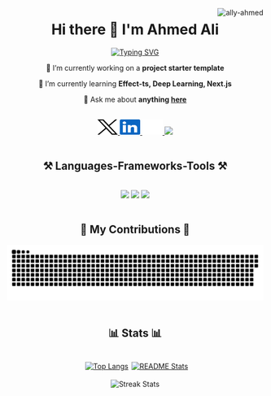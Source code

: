 <p><img align="right" src="https://komarev.com/ghpvc/?username=ally-ahmed&label=Profile%20views&color=0e75b6&style=flat" alt="ally-ahmed" /></p>

<h1 align="center"> Hi there 👋 I'm Ahmed Ali </h1>
<p align="center">
  <a href="https://git.io/typing-svg"><img src="https://readme-typing-svg.demolab.com?font=Fira+Code&pause=1000&center=true&vCenter=true&random=false&width=440&height=45&lines=Full-stack+developer;7+years+of+experience;Always+learning" alt="Typing SVG" /></a>
</p>

<div align="center">
 
 🔭 I’m currently working on a **project starter template**
 
 🌱 I’m currently learning **Effect-ts, Deep Learning, Next.js**

💬 Ask me about **anything [here](https://github.com/ally-ahmed/ally-ahmed/issues)**

</div>
<br />

<div align="center" style="">
  <a href="https://x.com/ahmedaalliy" target="_blank">
      <picture >
        <source
          srcset="./images/x-dark.svg"
          media="(prefers-color-scheme: dark)"
        />
        <source
          srcset="./images/x-light.svg"
          media="(prefers-color-scheme: light), (prefers-color-scheme: no-preference)"
        />
        <img height="30" width="40" alt="Twitter profile" src="./images/x-light.svg" />
      </picture>
  </a>

  <a href="https://www.linkedin.com/in/ahmedally/" target="_blank">
      <picture>
        <source
          srcset="./images/linkedin-dark.svg"
          media="(prefers-color-scheme: dark)"
        />
        <source
          srcset="./images/linkedin-light.svg"
          media="(prefers-color-scheme: light), (prefers-color-scheme: no-preference)"
        />
        <img height="30" width="40" alt="LinkedIn profile" src="./images/linkedin.svg" />
      </picture>
  </a>
  <a href="https://www.instagram.com/_ahmedaalliy/" target="_blank">
      <picture>
        <source
          srcset="./images/instagram-dark.svg"
          media="(prefers-color-scheme: dark)"
        />
        <source
          srcset="./images/instagram-light.svg"
          media="(prefers-color-scheme: light), (prefers-color-scheme: no-preference)"
        />
        <img height="30" width="40" alt="Instagram profile" src="./images/instagram.svg" />
      </picture>
  </a>
  <a href="https://www.ahmedali.io/" target="_blank" alt="Blog">
      <picture>
        <source
          srcset="https://img.shields.io/badge/ahmedali.io-fff?style=flat"
          media="(prefers-color-scheme: dark)"
        />
        <source
          srcset="https://img.shields.io/badge/ahmedali.io-000?style=flat"
          media="(prefers-color-scheme: light), (prefers-color-scheme: no-preference)"
        />
        <img height="30" src="https://img.shields.io/badge/ahmedali.io-000?style=flat"/><a/>
      </picture>
</div>
<br />

<div align="center">
    <h2 align="center">⚒️ Languages-Frameworks-Tools ⚒️</h2>
    <br />
    <img src="https://skillicons.dev/icons?i=python,javascript,typescript,nodejs,java,c,cpp,sqlite,postgres,mysql,mongodb,aws,cloudflare" />
    <img src="https://skillicons.dev/icons?i=react,vue,nextjs,nuxtjs,tailwind,html,css,electron,qt,fastapi,express,flask,docker,git,bash" />
    <img src="https://skillicons.dev/icons?i=github,githubactions,neovim,vscode" />
</div>
<br />

<div align="center">
  <h2>🐍 My Contributions 🐍</h2>
  <picture>
    <source media="(prefers-color-scheme: dark)" srcset="https://raw.githubusercontent.com/ally-ahmed/ally-ahmed/output/github-contribution-grid-snake-dark.svg" />
    <source media="(prefers-color-scheme: light)" srcset="https://raw.githubusercontent.com/ally-ahmed/ally-ahmed/output/github-contribution-grid-snake.svg" />
    <img alt="github-snake" src="https://raw.githubusercontent.com/ally-ahmed/ally-ahmed/output/github-contribution-grid-snake.svg" />
  </picture>
</div>
<br />

<h2 align="center">📊 Stats 📊</h2>
<br />
<div align="center" style="display: flex; justify-content: center; column-gap: 0.375rem;"> 
  <a href="https://github.com/ally-ahmed">
      <picture>
        <source
          srcset="https://github-readme-stats-eight-xi-56.vercel.app/api/top-langs?username=ally-ahmed&bg_color=00000000&show_icons=true&locale=en&hide=HTML&langs_count=8&layout=compact&theme=react&border_radius=10&size_weight=0.5&count_weight=0.5&exclude_repo=github-readme-stats"
          media="(prefers-color-scheme: dark)"
        />
        <source
          srcset="https://github-readme-stats-eight-xi-56.vercel.app/api/top-langs?username=ally-ahmed&bg_color=00000000&show_icons=true&locale=en&hide=HTML&langs_count=8&layout=compact&border_radius=10&size_weight=0.5&count_weight=0.5&exclude_repo=github-readme-stats"
          media="(prefers-color-scheme: light), (prefers-color-scheme: no-preference)"
        />
        <img height=200 align="center" src="https://github-readme-stats-eight-xi-56.vercel.app/api/top-langs?username=ally-ahmed&bg_color=00000000&show_icons=true&locale=en&hide=HTML&langs_count=8&layout=compact&border_radius=10&size_weight=0.5&count_weight=0.5&exclude_repo=github-readme-stats" alt="Top Langs" />
      </picture>
  </a>

  <a href="https://github.com/ally-ahmed" >
      <picture>
        <source
          srcset="https://github-readme-stats-eight-xi-56.vercel.app/api?username=ally-ahmed&bg_color=00000000&count_private=true&show_icons=true&theme=react&rank_icon=github&border_radius=10"
          media="(prefers-color-scheme: dark)"
        />
        <source
          srcset="https://github-readme-stats-eight-xi-56.vercel.app/api?username=ally-ahmed&bg_color=00000000&count_private=true&show_icons=true&rank_icon=github&border_radius=10"
          media="(prefers-color-scheme: light), (prefers-color-scheme: no-preference)"
        />
        <img align="center" height=200 src="https://github-readme-stats-eight-xi-56.vercel.app/api?username=ally-ahmed&bg_color=00000000&count_private=true&show_icons=true&rank_icon=github&border_radius=10"  alt="README Stats"/>
      </picture>
  </a>
</div>
  <!-- <img align="center" src="https://streak-stats.demolab.com/?user=ally-ahmed&background=00000000&count_private=true&theme=react&border_radius=10" alt="Streak stats"/> -->
<br />
<div align="center">
  <a>
      <picture>
        <source
          srcset="https://streak-stats.demolab.com/?user=ally-ahmed&background=00000000&count_private=true&theme=react&border_radius=10&theme=react"
          media="(prefers-color-scheme: dark)"
        />
        <source
          srcset="https://streak-stats.demolab.com/?user=ally-ahmed&background=00000000&count_private=true&border_radius=10"
          media="(prefers-color-scheme: light), (prefers-color-scheme: no-preference)"
        />
        <img align="center" src="https://streak-stats.demolab.com/?user=ally-ahmed&background=00000000&count_private=true&border_radius=10" alt="Streak Stats"/>
      </picture>
  </a>
</div>
<!--
**ally-ahmed/ally-ahmed** is a ✨ _special_ ✨ repository because its `README.md` (this file) appears on your GitHub profile.

Here are some ideas to get you started:

- 🔭 I’m currently working on ...
- 🌱 I’m currently learning ...
- 👯 I’m looking to collaborate on ...
- 🤔 I’m looking for help with ...
- 💬 Ask me about ...
- 📫 How to reach me: ...
- 😄 Pronouns: ...
- ⚡ Fun fact: ...
-->
